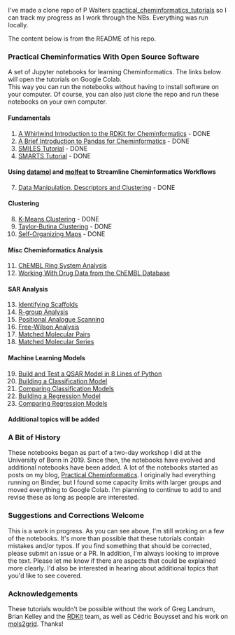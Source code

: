 I've made a clone repo of P Walters [practical_cheminformatics_tutorials](https://github.com/PatWalters/practical_cheminformatics_tutorials) so I can track my progress as I work through the NBs. Everything was run locally. 

The content below is from the README of his repo.

### Practical Cheminformatics With Open Source Software
A set of Jupyter notebooks for learning Cheminformatics.  The links below will open the tutorials on Google Colab.  
This way you can run the notebooks without having to install software on your computer. Of course, you can also just
clone the repo and run these notebooks on your own computer. 

#### Fundamentals
1. [A Whirlwind Introduction to the RDKit for Cheminformatics](https://colab.research.google.com/github/PatWalters/practical_cheminformatics_tutorials/blob/main/fundamentals/A_Whirlwind_Introduction_To_The_RDKit.ipynb) - DONE
2. [A Brief Introduction to Pandas for Cheminformatics](https://colab.research.google.com/github/PatWalters/practical_cheminformatics_tutorials/blob/main/fundamentals/pandas_intro.ipynb) - DONE
3. [SMILES Tutorial](https://colab.research.google.com/github/PatWalters/practical_cheminformatics_tutorials/blob/main/fundamentals/SMILES_tutorial.ipynb) - DONE
4. [SMARTS Tutorial](https://colab.research.google.com/github/PatWalters/practical_cheminformatics_tutorials/blob/main/fundamentals/SMARTS_tutorial.ipynb) - DONE

#### Using [datamol](https://datamol.io) and [molfeat](https://datamol.io) to Streamline Cheminformatics Workflows
7. [Data Manipulation, Descriptors and Clustering](https://colab.research.google.com/github/PatWalters/practical_cheminformatics_tutorials/blob/main/datamol/datamol_1.ipynb) - DONE

#### Clustering
8. [K-Means Clustering](https://colab.research.google.com/github/PatWalters/practical_cheminformatics_tutorials/blob/main/clustering/kmeans_clustering.ipynb) - DONE
9. [Taylor-Butina Clustering](https://colab.research.google.com/github/PatWalters/practical_cheminformatics_tutorials/blob/main/clustering/taylor_butina_clustering.ipynb) - DONE
10. [Self-Organizing Maps](https://colab.research.google.com/github/PatWalters/practical_cheminformatics_tutorials/blob/main/clustering/self_organizing_map.ipynb) - DONE

#### Misc Cheminformatics Analysis
11. [ChEMBL Ring System Analysis](https://colab.research.google.com/github/PatWalters/practical_cheminformatics_tutorials/blob/main/misc/ChEMBL_ring_system_analysis.ipynb)
12. [Working With Drug Data from the ChEMBL Database](https://colab.research.google.com/github/PatWalters/practical_cheminformatics_tutorials/blob/main/misc/working_with_ChEMBL_drug_data.ipynb)

#### SAR Analysis
13. [Identifying Scaffolds](https://colab.research.google.com/github/PatWalters/practical_cheminformatics_tutorials/blob/main/sar_analysis/find_scaffolds.ipynb)
14. [R-group Analysis](https://colab.research.google.com/github/PatWalters/practical_cheminformatics_tutorials/blob/main/sar_analysis/R_group_analysis.ipynb)
15. [Positional Analogue Scanning](https://colab.research.google.com/github/PatWalters/practical_cheminformatics_tutorials/blob/main/sar_analysis/positional_analogue_scanning.ipynb)
16. [Free-Wilson Analysis](https://colab.research.google.com/github/PatWalters/practical_cheminformatics_tutorials/blob/main/sar_analysis/free_wilson.ipynb)
17. [Matched Molecular Pairs](https://colab.research.google.com/github/PatWalters/practical_cheminformatics_tutorials/blob/main/sar_analysis/matched_molecular_pairs.ipynb)
18. [Matched Molecular Series](https://colab.research.google.com/github/PatWalters/practical_cheminformatics_tutorials/blob/main/sar_analysis/matched_molecular_series.ipynb)

#### Machine Learning Models
19. [Build and Test a QSAR Model in 8 Lines of Python](https://colab.research.google.com/github/PatWalters/practical_cheminformatics_tutorials/blob/main/ml_models/QSAR_in_8_lines.ipynb)
20. [Building a Classification Model](https://colab.research.google.com/github/PatWalters/practical_cheminformatics_tutorials/blob/main/ml_models/classification_model.ipynb)
21. [Comparing Classification Models](https://colab.research.google.com/github/PatWalters/practical_cheminformatics_tutorials/blob/main/ml_models/comparing_classification_models.ipynb)
22. [Building a Regression Model](https://colab.research.google.com/github/PatWalters/practical_cheminformatics_tutorials/blob/main/ml_models/regression_model.ipynb)
23. [Comparing Regression Models](https://colab.research.google.com/github/PatWalters/practical_cheminformatics_tutorials/blob/main/ml_models/comparing_regression_models.ipynb)

#### Additional topics will be added

### A Bit of History
These notebooks began as part of a two-day workshop I did at the University of Bonn in 2019.  Since then, the notebooks have evolved and additional notebooks have been added.  A lot of the notebooks started as posts on my blog, [Practical Cheminformatics](https://practicalcheminformatics.blogspot.com/). I originally had everything running on Binder, but I found some capacity limits with larger groups and moved everything to Google Colab.  I'm planning to continue to add to and revise these as long as people are interested. 

### Suggestions and Corrections Welcome
This is a work in progress.  As you can see above, I'm still working on a few of the notebooks.  It's more than possible that these tutorials contain mistakes and/or typos.  If you find something that should be corrected, please submit an issue or a PR.  In addition, I'm always looking to improve the text.  Please let me know if there are aspects that could be explained more clearly.  I'd also be interested in hearing about additional topics that you'd like to see covered. 

### Acknowledgements
These tutorials wouldn't be possible without the work of Greg Landrum, Brian Kelley and the [RDKit](https://www.rdkit.org/) team, as well as Cédric Bouysset and his work on [mols2grid](https://github.com/cbouy/mols2grid). Thanks! 
